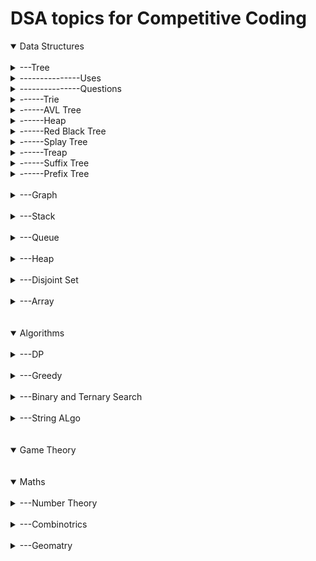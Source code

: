 # DSA topics for Competitive Coding #

<details open>
<summary>Data Structures</summary>
<br>
  <details>
  <summary>---Tree</summary>
    
  <details>
    <summary>------Binary Tree</summary>
    Khaali
  </details>
  <details>
    <summary>------Binary Search Tree</summary>
    <details>
      <summary>---------------About</summary>
      Is a binary tree with ( "node->left < node < node -> right)
      <details>
      <summary>---------------------Declaration</summary>
        --------------------------[Code](https://github.com/aayush4vedi/MyCompetitiveCoding/blob/master/spoj/tree/BST/templateBST.cpp)
        <br>
        ---------------------------------Includes:
        <br>
        ------------------------------------1.Inserting a node<br>
        ------------------------------------2.Deletion of a node<br>
        ------------------------------------3.Searching for a node<br>
        ------------------------------------4.Tree traversal(preorder,inorder, postorder)<br>
        ------------------------------------5.Printing the tree(display)<br>
        ------------------------------------6.Has path sum<br>
        ------------------------------------7.Height of a node<br>
        ------------------------------------8.Diameter of tree<br>
        ------------------------------------9.Mirror a tree<br>
        ------------------------------------10.LCA-using BST properties, so won't work on tree !=BST<br>
        ------------------------------------11.Print ancestors of a node<br>
        ------------------------------------12.Print Vertically<br>
        ------------------------------------13.Diagonal Print-not working with class(goto GfG)<br>
           </details>
    </details>
    <details>
      <summary>---------------Uses</summary>
      <details>
      <summary>---------------------In heaps/Maps</summary>
          <details>
          <summary>---------------------------code</summary>
            ```cpp 
            code;
            ```
          </details>
      </details>
      <details>
      <summary>---------------------Use2</summary>
          <details>
          <summary>---------------------------code</summary>
            ```cpp 
            code;
            ```
          </details>
      </details>
      <details>
      <summary>---------------------Use3</summary>
          <details>
          <summary>---------------------------code</summary>
            ```cpp 
            code;
            ```
          </details>
      </details>
    </details>
    <details>
      <summary>---------------Questions</summary>
          <details>
          <summary>---------------------------Topic</summary>
            Link: http://www.spoj.com/problems/BST/
            <br>
            Solution: https://www.quora.com/What-is-the-approach-to-solve-this-question-SPOJ-com-Problem-BST
          </details>
           <details>
          <summary>---------------------------Topic</summary>
            Link:
            Solution:
          </details>
          <details>
          <summary>---------------------------Topic</summary>
            Link:
            <br>
            Solution:
          </details>
    </details>
  
    
  </details>
  <details>
    <summary>------Segment Tree</summary>
    <details>
      <summary>---------------About</summary>
      ---Is a height balanced binary tree with static structure(str can't be changed once made)
      <br><br>------Height = log2(n)// n is #ele in array
      <br>------#Internal nodes = n-1
      <br>------#total nodes = n+n-1
      <br><br>
      ---Used in Range Queries.
      <br>
      ---Easy to think and code.
      <br>
      ---Fundamental operations:
      <br>
      ------(1)Merge: (going up) storing information(e.g. sum,min/max ele) of 2 nodes into a singe node
      <br>
      ------(2)Split: (going down) propagation of information(like: update)from parent node to it's children.It's done in **Lazy Manner.
      </details>
      <details>
      <summary>---------------------Code: SegTree</summary>
        --------------------------[Code for SegTree](https://github.com/aayush4vedi/MyCompetitiveCoding/blob/master/spoj/tree/SegmentTree/template.cpp)
        <br>
        ---------------------------------Includes:
        <br>
        ------------------------------------1.Build tree-O(N)<br>
        ------------------------------------2.Update an index-O(logN)<br>
        ------------------------------------2.Update an Rante-O(NlogN) // the code gives SSGIV<br>
        ------------------------------------4.Range Query-O(logN)
        <br>
        ---------------------------------------------4.1 Range Sum Query
        ---------------------------------------------4.1 Range Min Query
        </details>
        <details>
        <summary>---------------------Code: Lazy Propagation-segTree</summary>
        --------------------------[Code for SegTree]-LAZY PROPAGATION](https://github.com/aayush4vedi/MyCompetitiveCoding/blob/master/spoj/tree/SegmentTree/template_lazyPropagation.cpp)
        <br>
        ---------------------------------Includes:
        <br>
        ------------------------------------1.Build tree-O(N)<br>
        ------------------------------------2.Update an index-O(logN)<br>
        ------------------------------------2.Update an range-O(logN) //while upar wala does in O(nlogN)<br>
        ------------------------------------4.Range Query-O(logN)
        <br>
        ---------------------------------------------4.1 Range Sum Query
        ---------------------------------------------4.1 Range Min Query
        </details>
    </details>
    </details>
    <details>
      <summary>---------------Uses</summary>
      <details>
      <summary>---------------------Range Queries in O(logN)</summary>
      </details>
    </details>
    <details>
      <summary>---------------Questions</summary>
          <details>
          <summary>---------------------------Topic</summary>
            Link: 
            <br>
            Solution: 
          </details>
           <details>
          <summary>---------------------------Topic</summary>
            Link:
            Solution:
          </details>
          <details>
          <summary>---------------------------Topic</summary>
            Link:
            <br>
            Solution:
          </details>
    </details>
  
    
  </details>
  <details>
    <summary>------Trie</summary>
  </details>
  <details>
    <summary>------AVL Tree</summary>
  </details>
  <details>
    <summary>------Heap</summary>
    <details>
    <summary>---------MinHeap</summary>
    </details>
    <details>
    <summary>---------MaxHeap</summary>
    </details>
  </details>
  <details>
    <summary>------Red Black Tree</summary>
  </details>
  <details>
    <summary>------Splay Tree</summary>
  </details>
  <details>
    <summary>------Treap</summary>
  </details>
  <details>
    <summary>------Suffix Tree</summary>
  </details>
  <details>
  <summary>------Prefix Tree</summary>
  </details>
  </details>
  <br>
  <details>
  
  <summary>---Graph</summary>
    <details>
    <summary>------Graph Theory</summary>
    </details>
  </details>
  <br>
  <details>
  <summary>---Stack</summary>
    
  </details>
  <br>
  <details>
  <summary>---Queue</summary>
    
  </details>
  <br>
  <details>
  <summary>---Heap</summary>
  </details>
  <br>
  <details>  
  
  <summary>---Disjoint Set</summary>
    
  </details>
  <br>
  <details>
  <summary>---Array</summary>
    
  </details>
</details>
<br><br>
<details open>
<summary>Algorithms</summary>
  <br>
  <details>
  <summary>---DP</summary>
    
  </details>
  <br>
  <details>
  <summary>---Greedy</summary>
    
  </details>
  <br>  
  <details>
    <summary>---Binary and Ternary Search</summary>
  </details>
  <br>
  <details>
    <summary>---String ALgo<summary>
  </details>

</details>
<br><br>
<details open>
<summary>Game Theory</summary>

</details>
<br><br>
<details open>
    <summary>Maths</summary><br>
    <details>
    <summary>---Number Theory</summary>
    </details><br>
    <details>
    <summary>---Combinotrics</summary>
    </details><br>
    <details>
    <summary>---Geomatry</summary>
    </details><br>
</details>
<br><br><br>
